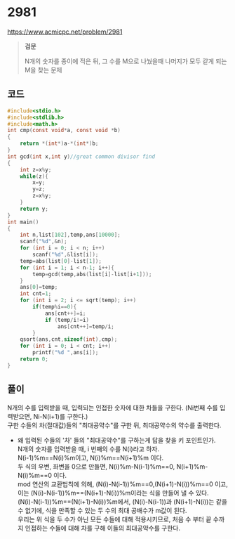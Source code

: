 # 2981
https://www.acmicpc.net/problem/2981
>**검문**
>
>N개의 숫자를 종이에 적은 뒤, 그 수를 M으로 나눴을때 나머지가 모두 같게 되는 M을 찾는 문제
## 코드
```c
#include<stdio.h>
#include<stdlib.h>
#include<math.h>
int cmp(const void*a, const void *b)
{
    return *(int*)a-*(int*)b;
}
int gcd(int x,int y)//great common divisor find
{
    int z=x%y;
    while(z){
        x=y;
        y=z;
        z=x%y;
    }
    return y;
}
int main()
{
    int n,list[102],temp,ans[10000];
    scanf("%d",&n);
    for (int i = 0; i < n; i++)
        scanf("%d",&list[i]);
    temp=abs(list[0]-list[1]);
    for (int i = 1; i < n-1; i++){
        temp=gcd(temp,abs(list[i]-list[i+1]));
    }
    ans[0]=temp;
    int cnt=1;
    for (int i = 2; i <= sqrt(temp); i++)
        if(temp%i==0){
            ans[cnt++]=i;
            if (temp/i!=i)
                ans[cnt++]=temp/i;
        }
    qsort(ans,cnt,sizeof(int),cmp);
    for (int i = 0; i < cnt; i++)
        printf("%d ",ans[i]);
    return 0;
}
```
## 풀이
N개의 수를 입력받을 때, 입력되는 인접한 숫자에 대한 차들을 구한다.
(Ni번째 수를 입력받으면, Ni-N(i+1)를 구한다.)<br>
구한 수들의 차(절대값)들의 "최대공약수"를 구한 뒤, 최대공약수의 약수를 출력한다.<br>
- 왜 입력된 수들의 '차' 들의 "최대공약수"를 구하는게 답을 찾을 키 포인트인가.<br>
N개의 숫자를 입력받을 때, i 번째의 수를 N(i)라고 하자.<br>
N(i-1)%m==N(i)%m이고, N(i)%m==N(i+1)%m 이다.<br>
두 식의 우변, 좌변을 0으로 만들면, N(i)%m-N(i-1)%m==0, N(i+1)%m-N(i)%m==0 이다.<br>
mod 연산의 교환법칙에 의해, (N(i)-N(i-1))%m==0,(N(i+1)-N(i))%m==0 이고, 이는 (N(i)-N(i-1))%m==(N(i+1)-N(i))%m이라는 식을 만들어 낼 수 있다.<br>
(N(i)-N(i-1))%m==(N(i+1)-N(i))%m에서, (N(i)-N(i-1))과 (N(i+1)-N(i))는 같을수 없기에, 식을 만족할 수 있는 두 수의 최대 공배수가 m값이 된다.<br>
우리는 위 식을 두 수가 아닌 모든 수들에 대해 적용시키므로, 처음 수 부터 끝 수까지 인접하는 수들에 대해 차를 구해 이들의 최대공약수를 구한다.<br>